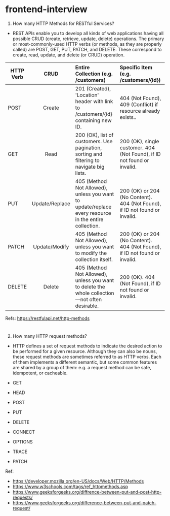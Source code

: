 # frontend-interview
1. How many HTTP Methods for RESTful Services?
- REST APIs enable you to develop all kinds of web applications having all possible CRUD (create, retrieve, update, delete) operations. The primary or most-commonly-used HTTP verbs (or methods, as they are properly called) are POST, GET, PUT, PATCH, and DELETE. These correspond to create, read, update, and delete (or CRUD) operation.

| HTTP Verb        | CRUD           | Entire Collection (e.g. /customers)  | Specific Item (e.g. /customers/{id})
| ---------------- |:--------------:| :------------------------------------| :------------------------------------|
| POST      | Create | 201 (Created), 'Location' header with link to /customers/{id} containing new ID. | 404 (Not Found), 409 (Conflict) if resource already exists..
| GET       | Read | 200 (OK), list of customers. Use pagination, sorting and filtering to navigate big lists. | 200 (OK), single customer. 404 (Not Found), if ID not found or invalid.
| PUT  | Update/Replace	 | 405 (Method Not Allowed), unless you want to update/replace every resource in the entire collection. | 200 (OK) or 204 (No Content). 404 (Not Found), if ID not found or invalid.
| PATCH  | Update/Modify |405 (Method Not Allowed), unless you want to modify the collection itself. | 	200 (OK) or 204 (No Content). 404 (Not Found), if ID not found or invalid.
| DELETE  | Delete | 405 (Method Not Allowed), unless you want to delete the whole collection—not often desirable. |200 (OK). 404 (Not Found), if ID not found or invalid.

Refs: https://restfulapi.net/http-methods
#
2. How many HTTP request methods?
-  HTTP defines a set of request methods to indicate the desired action to be performed for a given resource. Although they can also be nouns, these request methods are sometimes referred to as HTTP verbs. Each of them implements a different semantic, but some common features are shared by a group of them: e.g. a request method can be safe, idempotent, or cacheable.

- GET
- HEAD
- POST
- PUT
- DELETE
- CONNECT
- OPTIONS
- TRACE
- PATCH

Ref: 
- https://developer.mozilla.org/en-US/docs/Web/HTTP/Methods
- https://www.w3schools.com/tags/ref_httpmethods.asp
- https://www.geeksforgeeks.org/diffrence-between-put-and-post-http-requests/
- https://www.geeksforgeeks.org/difference-between-put-and-patch-request/
